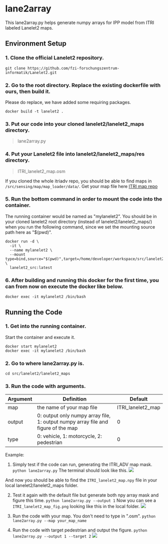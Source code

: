 # lane2array
This lane2array.py helps generate numpy arrays for IPP model from ITRI labeled Lanelet2 maps.

## Environment Setup
### 1. Clone the official Lanelet2 repository.
```
git clone https://github.com/fzi-forschungszentrum-informatik/Lanelet2.git
```

### 2. Go to the root directory. Replace the existing dockerfile with ours, then build it.

Please do replace, we have added some requiring packages.
```
docker build -t lanelet2 .
```

### 3. Put our code into your cloned lanelet2/lanelet2_maps directory.
> lane2array.py

### 4. Put your Lanelet2 file into lanelet2/lanelet2_maps/res directory.
> ITRI_lanelet2_map.osm
>
If you cloned the whole itriadv repo, you should be able to find maps in `/src/sensing/map/map_loader/data/`.
Get your map file here [ITRI map repo](https://gitlab.itriadv.co/self_driving_bus/itriadv/tree/master/src/sensing/map/map_loader/data)

### 5. Run the bottom command in order to mount the code into the container.
The running container would be named as "mylanelet2". 
You should be in your cloned lanelet2 root directory (instead of lanelet2/lanelet2_maps/) when you run the following command, since we set the mounting source path here as "$(pwd)".
```
docker run -d \
  -it \
  --name mylanelet2 \
  --mount type=bind,source="$(pwd)",target=/home/developer/workspace/src/lanelet2 \
  lanelet2_src:latest
```

### 6. After building and running this docker for the first time, you can from now on execute the docker like below.

```
docker exec -it mylanelet2 /bin/bash
```

## Running the Code

### 1. Get into the running container.
Start the container and execute it.
```
docker start mylanelet2
docker exec -it mylanelet2 /bin/bash
```

### 2. Go to where lane2array.py is.
```
cd src/lanelet2/lanelet2_maps
```


### 3. Run the code with arguments.
| Argument | Definition | Default  |
| ------------- | ---------- |----------|
| map      | the name of your map file | ITRI_lanelet2_map |
| output   | 0: output only numpy array file, 1: output numpy array file and figure of the map | 0
| type   | 0: vehicle, 1: motorcycle, 2: pedestrian| 0

Example:
1. Simply test if the code can run, generating the ITRI_ADV map mask.
`python lane2array.py`
The terminal should look like this.
![](https://i.imgur.com/vRe3ec8.png)

And now you should be able to find the `ITRI_lanelet2_map.npy` file in your local lanelet2/lanelet2_maps folder.


2. Test it again with the default file but generate both npy array mask and figure this time.
`python lane2array.py --output 1`
Now you can see a `ITRI_lanelet2_map_fig.png` looking like this in the local folder.
![](https://i.imgur.com/E30wIbo.png)


3. Run the code with your map. You don't need to type in ".osm".
`python lane2array.py --map your_map_name`


4. Run the code with target pedestrian and output the figure.
`python lane2array.py --output 1 --target 2`
![](https://i.imgur.com/GGYrsVx.png)


